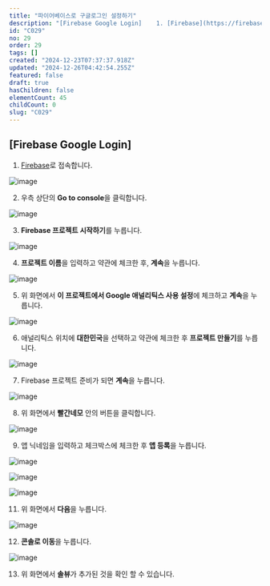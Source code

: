 ```yaml
---
title: "파이어베이스로 구글로그인 설정하기"
description: "[Firebase Google Login]    1. [Firebase](https://firebase.google.com)로 접속합니다.    ![](https://lh7-rt.googleusercontent.com/docsz/AD_4nXejVSLITKbhPRF..."
id: "C029"
no: 29
order: 29
tags: []
created: "2024-12-23T07:37:37.918Z"
updated: "2024-12-26T04:42:54.255Z"
featured: false
draft: true
hasChildren: false
elementCount: 45
childCount: 0
slug: "C029"
---
```


## [Firebase Google Login]



1. [Firebase](https://firebase.google.com)로 접속합니다.



![image](https://lh7-rt.googleusercontent.com/docsz/AD_4nXejVSLITKbhPRFeM20x9dZWg1gZ5svYbEJupjhk6WmByG5XjlB7-K5p9r3mrVk0gCFYnGiNt3SbQ4J-lY0XRtvP6N6XITLwH99fMueTDCn1Zudb2WS1KfCMWWCJc3_BikzypytLdw?key=YqS6IU_DJn3vrikIkYy671mF)

2. 우측 상단의 **Go to console**을 클릭합니다.



![image](https://lh7-rt.googleusercontent.com/docsz/AD_4nXcADuMfaJozqcMMK1N-RmvRdnLIeylbSJYsEjUBo5TlP0FziNY-Ht2NtUDHI2BXRrITYSRDsPOmVJPKJmSAs2rvZlvnllPfMTHlXM9cKLy-fUnEae2fNOCV-6HJa3irMti_iM3w_g?key=YqS6IU_DJn3vrikIkYy671mF)

3. **Firebase 프로젝트 시작하기**를 누릅니다.



![image](https://lh7-rt.googleusercontent.com/docsz/AD_4nXdV3hqtmpixTaZhzxcRvB99Wz7NJpJlkJ9RBiw2BaFiJ9Ws1PVH6rRBOwwECK1r-4En4ikrCQj7HTh1MZRGf2fdT__7gNVYFeh7OS3g1bcirOThs7zaqfWRGmlQHcA6nSohlm0KXQ?key=YqS6IU_DJn3vrikIkYy671mF)

4. **프로젝트 이름**을 입력하고 약관에 체크한 후, **계속**을 누릅니다.



![image](https://lh7-rt.googleusercontent.com/docsz/AD_4nXcP6RkASwyKZdtIk0fTzu5UrO4CjrtObWZZtRrB4OvhxvslcdkVQtz0jcxLcmknYPTQIv-bBMg2qJPMNQB3HJOebkKnQ-3d4ktJ8-QgxCP_IlMyAGjjDT__oK5byetFvGqiTZg-uQ?key=YqS6IU_DJn3vrikIkYy671mF)

5. 위 화면에서 **이 프로젝트에서 Google 애널리틱스 사용 설정**에 체크하고 **계속**을 누릅니다.



![image](https://lh7-rt.googleusercontent.com/docsz/AD_4nXehprstrRilHWryLXJreYsTKTyVoLjhYJH1wdMPUOUHKQkEnjF4CIk5RRbh_VR0RP1iCXrIsw1YRCtakH1_OJh4IwxJPxvGvkBnLXEfjovOQp7z2HQMwAELZV2tyDQDqZ3VjlLXRg?key=YqS6IU_DJn3vrikIkYy671mF)

6. 애널리틱스 위치에 **대한민국**을 선택하고 약관에 체크한 후 **프로젝트 만들기**를 누릅니다.



![image](https://lh7-rt.googleusercontent.com/docsz/AD_4nXcPZcdorIhwqPN-sUvI394B7iGoqbZt0JZir0qquEHbFnlKNc7VXbQGE-7WtJB06ZS8lOaYZqrNTascVtL12f3Mwc6_qbb1gIR-_WE7xM1lvPkAfc12frsVZ_ULIH_ATqYxvzRnzw?key=YqS6IU_DJn3vrikIkYy671mF)

7. Firebase 프로젝트 준비가 되면 **계속**을 누릅니다.



![image](https://lh7-rt.googleusercontent.com/docsz/AD_4nXdNn0x7hI7BujuLk6m8xIUlozUPV-UgElZA00ucw_zrpajlXKMS1ScGcIQf8phwhgeiCJv7-Op8SXlZl6FxOMCcgGOJ8ZQ_mJ1ZMsgYgH313W6uY3Kk1Dk_cB2bgJ-BiMm_bTb7Yw?key=YqS6IU_DJn3vrikIkYy671mF)

8. 위 화면에서 **빨간네모** 안의 버튼을 클릭합니다.



![image](https://lh7-rt.googleusercontent.com/docsz/AD_4nXfBpHmKk1zeqOofPHKiX9ac1LNzIhvBxfbAoKSNUb8NLhoGskuJ66pVOJHlzvJBwh8Lnk-Ewnmi2f1BDFSa4F8svQ-x1b54wm0tkd2Sah8aU7Pj37FwmTnqYKGd4pwk8mFeuyMHSg?key=YqS6IU_DJn3vrikIkYy671mF)

9. 앱 닉네임을 입력하고 체크박스에 체크한 후 **앱 등록**을 누릅니다.



![image](https://lh7-rt.googleusercontent.com/docsz/AD_4nXdaQe5MCtlnsbY2lagZmxhe7y5xKkIr5cAx8HyJ1MwEYW_ZhRlaRa4v6FmEiJMV8FUYHBPaYbBZbHdACP7CBEF28oepx2v9k-muWCo5RsV8HrlFW1N3N81l3Yq8Tk3euXQFsCCOMQ?key=YqS6IU_DJn3vrikIkYy671mF)

![image](https://lh7-rt.googleusercontent.com/docsz/AD_4nXd2DIr-paRIp81LzlLPC5Kc0AQNgLlyafJ57bZSZEMuiPjnFQLX5EJFUO6vc2N5ftHofjXnWtBX7I79G7XsIqP2xqCdlmgeaYU3--j2Pbmelam4-tEEPauHjUbH-2gcIuwi0zO5YA?key=YqS6IU_DJn3vrikIkYy671mF)



![image](https://lh7-rt.googleusercontent.com/docsz/AD_4nXfYDRaaVl-6Q3GxwQjVNlmFmMO0qCOIajkuRQK0RCJI9Dk0n3yI3dWFZom4zA5p66xwZYboelqs8UYgu-SUNqNxzf2xsnMmZIB4egl9AyRXaD6XWMe7vh_bm9KUGu-TyuWcxunY9g?key=YqS6IU_DJn3vrikIkYy671mF)

11. 위 화면에서 **다음**을 누릅니다.



![image](https://lh7-rt.googleusercontent.com/docsz/AD_4nXd_RFEIDVSsq1lsTREE-kX0OHQjY5VRyu2rtKHuiIiGINRlF-pv3LNMZtwenS_TyeLFLO4VH4myiKdbS6SlumxMwFAPoz-DzNcx4XhyN9jCfTM0DR0SrW7-05K2iHTyzEek5dTghg?key=YqS6IU_DJn3vrikIkYy671mF)

12. **콘솔로 이동**을 누릅니다.



![image](https://lh7-rt.googleusercontent.com/docsz/AD_4nXdcxrlSRE2z3s9-ofTqoI_8oKnmrGzIRmNn_FZhDSB86ok8dMyDIa2qas304VIV_l7BdW-0u-k5RGIpG7d2KWol_rE-oU4iOlk2Yb-QvkjnjjJJsIcGYaPaT9LcFqx4fSOzFQYn?key=YqS6IU_DJn3vrikIkYy671mF)

13. 위 화면에서 **솔뷰**가 추가된 것을 확인 할 수 있습니다.
